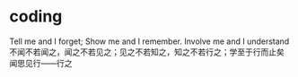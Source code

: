# coding
Tell me and I forget; Show me and I remember. Involve me and I understand
不闻不若闻之，闻之不若见之；见之不若知之，知之不若行之；学至于行而止矣
闻思见行——行之
